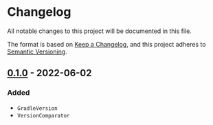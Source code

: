# Changelog

All notable changes to this project will be documented in this file.

The format is based on [Keep a Changelog](https://keepachangelog.com/en/1.0.0/),
and this project adheres to [Semantic Versioning](https://semver.org/spec/v2.0.0.html).

## [0.1.0] - 2022-06-02

### Added

- `GradleVersion`
- `VersionComparator`

[0.1.0]: https://github.com/LajosCseppento/gradle-plugin-common/releases/tag/v0.1.0
